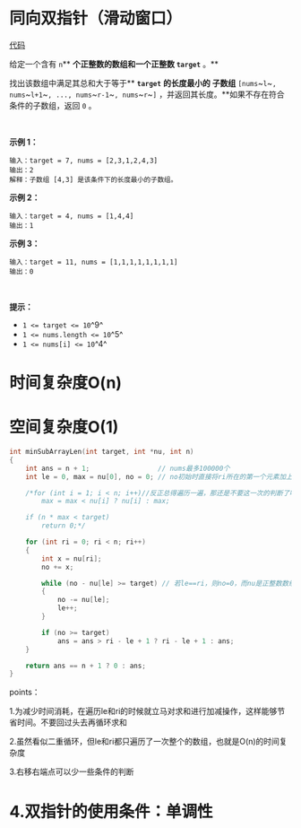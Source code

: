 # 同向双指针（滑动窗口）

[代码](/leetcode/209.%20长度最小的子数组/209.c)  

给定一个含有 `n`\*\* **个正整数的数组和一个正整数 `target`** 。\*\*

找出该数组中满足其总和大于等于\*\* **`target`** **的长度最小的 子数组** `[nums`\~`l`\~`, nums`\~`l+1`\~`, ..., nums`\~`r-1`\~`, nums`\~`r`\~`]` ，并返回其长度。\*\*如果不存在符合条件的子数组，返回 `0` 。

 

**示例 1：**

```
输入：target = 7, nums = [2,3,1,2,4,3]
输出：2
解释：子数组 [4,3] 是该条件下的长度最小的子数组。

```

**示例 2：**

```
输入：target = 4, nums = [1,4,4]
输出：1

```

**示例 3：**

```
输入：target = 11, nums = [1,1,1,1,1,1,1,1]
输出：0

```

 

**提示：**

*   `1 <= target <= 10`^9^
*   `1 <= nums.length <= 10`^5^
*   `1 <= nums[i] <= 10`^4^

# 时间复杂度O(n)

# 空间复杂度O(1)

```c
int minSubArrayLen(int target, int *nu, int n)
{
    int ans = n + 1;                 // nums最多100000个
    int le = 0, max = nu[0], no = 0; // no初始时直接将ri所在的第一个元素加上

    /*for (int i = 1; i < n; i++)//反正总得遍历一遍，那还是不要这一次的判断了吧。除非有更快的方法可以得到数组的最大值
        max = max < nu[i] ? nu[i] : max;

    if (n * max < target)
        return 0;*/

    for (int ri = 0; ri < n; ri++)
    {
        int x = nu[ri];
        no += x;

        while (no - nu[le] >= target) // 若le==ri，则no=0，而nu是正整数数组
        {
            no -= nu[le];
            le++;
        }

        if (no >= target)
            ans = ans > ri - le + 1 ? ri - le + 1 : ans;
    }

    return ans == n + 1 ? 0 : ans;
}
```

points：

1.为减少时间消耗，在遍历le和ri的时候就立马对求和进行加减操作，这样能够节省时间。不要回过头去再循环求和

2.虽然看似二重循环，但le和ri都只遍历了一次整个的数组，也就是O(n)的时间复杂度

3.右移右端点可以少一些条件的判断

# 4.双指针的使用条件：单调性
